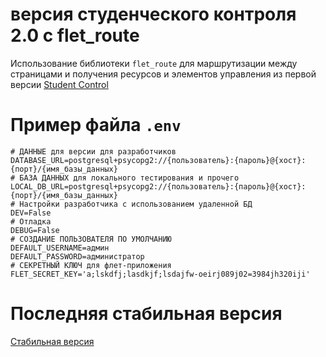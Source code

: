 # версия студенческого контроля 2.0 с flet_route

Использование библиотеки `flet_route` для маршрутизации между страницами и получения ресурсов и элементов управления из
первой версии [Student Control](https://github.com/azamtoiri/Flet_student_control)

# Пример файла `.env`

```dotenv
# ДАННЫЕ для версии для разработчиков
DATABASE_URL=postgresql+psycopg2://{пользователь}:{пароль}@{хост}:{порт}/{имя_базы_данных}
# БАЗА ДАННЫХ для локального тестирования и прочего
LOCAL_DB_URL=postgresql+psycopg2://{пользователь}:{пароль}@{хост}:{порт}/{имя_базы_данных}
# Настройки разработчика с использованием удаленной БД
DEV=False
# Отладка
DEBUG=False
# СОЗДАНИЕ ПОЛЬЗОВАТЕЛЯ ПО УМОЛЧАНИЮ
DEFAULT_USERNAME=админ
DEFAULT_PASSWORD=администратор
# СЕКРЕТНЫЙ КЛЮЧ для флет-приложения
FLET_SECRET_KEY='a;lskdfj;lasdkjf;lsdajfw-oeirj089j02=3984jh320iji'
```

# Последняя стабильная версия

[Стабильная версия](https://github.com/azamtoiri/student_control/releases)